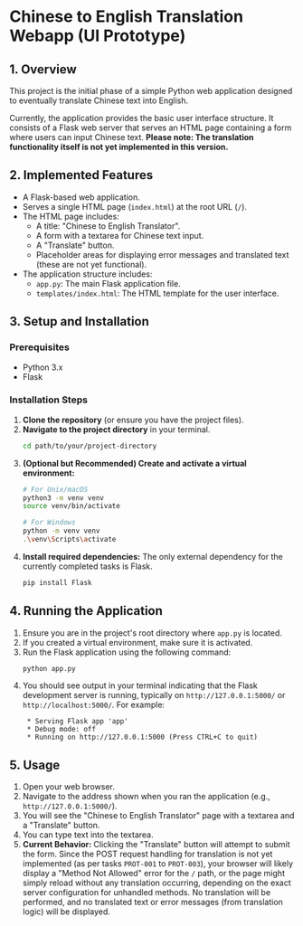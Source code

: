 
# Chinese to English Translation Webapp (UI Prototype)

## 1. Overview

This project is the initial phase of a simple Python web application designed to eventually translate Chinese text into English.

Currently, the application provides the basic user interface structure. It consists of a Flask web server that serves an HTML page containing a form where users can input Chinese text. **Please note: The translation functionality itself is not yet implemented in this version.**

## 2. Implemented Features

*   A Flask-based web application.
*   Serves a single HTML page (`index.html`) at the root URL (`/`).
*   The HTML page includes:
    *   A title: "Chinese to English Translator".
    *   A form with a textarea for Chinese text input.
    *   A "Translate" button.
    *   Placeholder areas for displaying error messages and translated text (these are not yet functional).
*   The application structure includes:
    *   `app.py`: The main Flask application file.
    *   `templates/index.html`: The HTML template for the user interface.

## 3. Setup and Installation

### Prerequisites

*   Python 3.x
*   Flask

### Installation Steps

1.  **Clone the repository** (or ensure you have the project files).
2.  **Navigate to the project directory** in your terminal.
    ```bash
    cd path/to/your/project-directory
    ```
3.  **(Optional but Recommended) Create and activate a virtual environment:**
    ```bash
    # For Unix/macOS
    python3 -m venv venv
    source venv/bin/activate

    # For Windows
    python -m venv venv
    .\venv\Scripts\activate
    ```
4.  **Install required dependencies:**
    The only external dependency for the currently completed tasks is Flask.
    ```bash
    pip install Flask
    ```

## 4. Running the Application

1.  Ensure you are in the project's root directory where `app.py` is located.
2.  If you created a virtual environment, make sure it is activated.
3.  Run the Flask application using the following command:
    ```bash
    python app.py
    ```
4.  You should see output in your terminal indicating that the Flask development server is running, typically on `http://127.0.0.1:5000/` or `http://localhost:5000/`. For example:
    ```
     * Serving Flask app 'app'
     * Debug mode: off
     * Running on http://127.0.0.1:5000 (Press CTRL+C to quit)
    ```

## 5. Usage

1.  Open your web browser.
2.  Navigate to the address shown when you ran the application (e.g., `http://127.0.0.1:5000/`).
3.  You will see the "Chinese to English Translator" page with a textarea and a "Translate" button.
4.  You can type text into the textarea.
5.  **Current Behavior:** Clicking the "Translate" button will attempt to submit the form. Since the POST request handling for translation is not yet implemented (as per tasks `PROT-001` to `PROT-003`), your browser will likely display a "Method Not Allowed" error for the `/` path, or the page might simply reload without any translation occurring, depending on the exact server configuration for unhandled methods. No translation will be performed, and no translated text or error messages (from translation logic) will be displayed.
